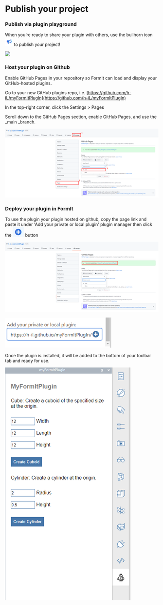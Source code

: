 # Publish your project

### Publish via plugin playground

When you’re ready to share your plugin with others, use the bullhorn icon ![](<../../../.gitbook/assets/image (17).png>) to publish your project!

![](https://formit3d.github.io/PluginPlayground/images/save4.png)

###

### Host your plugin on Github

Enable GitHub Pages in your repository so FormIt can load and display your GitHub-hosted plugins.

Go to your new GitHub plugins repo, i.e. [https://github.com/h-iL/myFormItPlugIn](https://github.com/h-iL/myFormItPlugIn)

In the top-right corner, click the Settings > Pages

Scroll down to the GitHub Pages section, enable GitHub Pages, and use the _main _branch.

![](<../../../.gitbook/assets/image (11) (1).png>)

###

### Deploy your plugin in FormIt&#x20;

To use the plugin your plugin hosted on github, copy the page link and paste it under 'Add your private or local plugin' plugin manager then click the ![](<../../../.gitbook/assets/image (15) (1) (1).png>) button

![](<../../../.gitbook/assets/image (18) (1).png>)

![](<../../../.gitbook/assets/image (20) (1).png>)

Once the plugin is installed, it will be added to the bottom of your toolbar tab and ready for use.

![](<../../../.gitbook/assets/image (12).png>)
